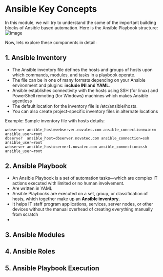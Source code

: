 # Ansible Key Concepts

In this module, we will try to understand the some of the important building blocks of Ansible based automation. Here is the Ansible Playbook structure:
![image](https://github.com/novatecstack/ansible-masterclass/assets/121426292/59325439-61f5-4da3-bfc1-f5ef139097f8)

Now, lets explore these components in detail:

## 1. Ansible Inventory
- The Ansible inventory file defines the hosts and groups of hosts upon which commands, modules, and tasks in a playbook operate. 
- The file can be in one of many formats depending on your Ansible environment and plugins: <b>include INI and YAML</b>. 
- Ansible establishes connectivity with the hosts using SSH (for linux) and PowerShell remoting (for Windows) machines which makes Ansible agentless
- The default location for the inventory file is /etc/ansible/hosts. 
- You can also create project-specific inventory files in alternate locations

Example: Sample inventory file with hosts details:
```
webserver ansible_host=webserver.novatec.com ansible_connection=winrm ansible_user=root
dbserver  ansible_host=dbserver.novatec.com ansible_connection=ssh ansible_user=root
webserver ansible_host=server1.novatec.com ansible_connection=ssh ansible_user=root
```
## 2. Ansible Playbook
- An Ansible Playbook is a set of automation tasks—which are complex IT actions executed with limited or no human involvement.
- Are written in YAML
- Ansible Playbooks are executed on a set, group, or classification of hosts, which together make up an <b>Ansible inventory</b>.
- It helps IT staff program applications, services, server nodes, or other devices without the manual overhead of creating everything manually from scratch
- 
## 3. Ansible Modules

## 4. Ansible Roles

## 5. Ansible Playbook Execution
